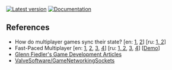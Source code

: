 [![Latest version](https://img.shields.io/crates/v/oni.svg)](https://crates.io/crates/oni)
[![Documentation](https://docs.rs/oni/badge.svg)](https://docs.rs/oni)

## References

- How do multiplayer games sync their state?
[en:
[1](https://www.cakesolutions.net/teamblogs/how-does-multiplayer-game-sync-their-state-part-1),
[2](https://www.cakesolutions.net/teamblogs/how-does-multiplayer-game-sync-their-state-part-2)]
[ru: [1, 2](https://habr.com/post/328702/)]
- Fast-Paced Multiplayer
[en:
[1](http://www.gabrielgambetta.com/client-server-game-architecture.html),
[2](http://www.gabrielgambetta.com/client-side-prediction-server-reconciliation.html),
[3](http://www.gabrielgambetta.com/entity-interpolation.html),
[4](http://www.gabrielgambetta.com/lag-compensation.html)]
[ru:
[1, 2](https://habr.com/post/302394/),
[3](https://habr.com/post/302834/),
[4](https://habr.com/post/303006/)]
[[Demo](http://www.gabrielgambetta.com/client-side-prediction-live-demo.html)]
- [Glenn Fiedler's Game Development Articles](https://gafferongames.com/)
- [ValveSoftware/GameNetworkingSockets](https://github.com/ValveSoftware/GameNetworkingSockets/blob/master/src/steamnetworkingsockets/clientlib/SNP_WIRE_FORMAT.md)
